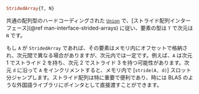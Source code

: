 ```julia
StridedArray{T, N}
```

共通の配列型のハードコーディングされた [`Union`](@ref) で、[ストライド配列インターフェース](@ref man-interface-strided-arrays) に従い、要素の型は `T` で次元は `N` です。

もし `A` が `StridedArray` であれば、その要素はメモリ内にオフセットで格納され、次元間で異なる場合がありますが、次元内では一定です。例えば、`A` は次元 1 でストライド 2 を持ち、次元 2 でストライド 3 を持つ可能性があります。次元 `d` に沿って `A` をインクリメントすると、メモリ内で [`stride(A, d)`] スロット分ジャンプします。ストライド配列は特に重要で便利であり、時には BLAS のような外国語ライブラリにポインタとして直接渡すことができます。
